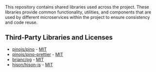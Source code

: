 This repository contains shared libraries used across the project. These libraries provide common functionality, utilities, and components that are used by different microservices within the project to ensure consistency and code reuse.

## Third-Party Libraries and Licenses

- [pinojs/pino](https://github.com/pinojs/pino) - [MIT](https://github.com/pinojs/pino/blob/main/LICENSE)
- [pinojs/pino-prettier](https://github.com/pinojs/pino-pretty) - [MIT](https://github.com/pinojs/pino-pretty/blob/master/LICENSE)
- [brianc/pg](https://github.com/brianc/node-postgres) - [MIT](https://github.com/brianc/node-postgres/blob/master/LICENSE)
- [hjson/hjson-js](https://github.com/hjson/hjson-js) - [MIT](https://github.com/hjson/hjson-js/blob/master/LICENSE)
